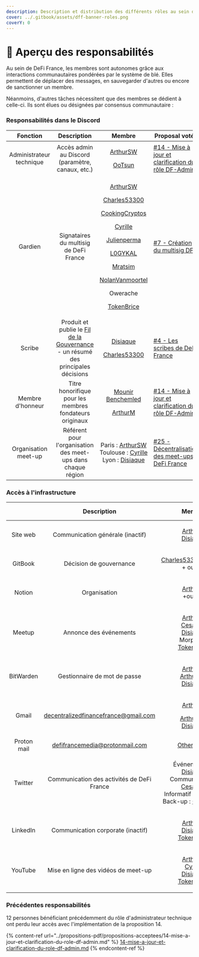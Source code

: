 ```yaml
---
description: Description et distribution des différents rôles au sein de la communauté
cover: ../.gitbook/assets/dff-banner-roles.png
coverY: 0
---
```


# 🧭 Aperçu des responsabilités

Au sein de DeFi France, les membres sont autonomes grâce aux interactions communautaires pondérées par le système de blé. Elles permettent de déplacer des messages, en sauvegarder d'autres ou encore de sanctionner un membre.

Néanmoins, d'autres tâches nécessitent que des membres se dédient à celle-ci. Ils sont élues ou désignées par consensus communautaire :&#x20;

### Responsabilités dans le Discord

|         Fonction         |                                              Description                                             |                                                                                                                                                                                                                                                                                               Membre                                                                                                                                                                                                                                                                                               | Proposal votée                                                                                                                                                               |
| :----------------------: | :--------------------------------------------------------------------------------------------------: | :------------------------------------------------------------------------------------------------------------------------------------------------------------------------------------------------------------------------------------------------------------------------------------------------------------------------------------------------------------------------------------------------------------------------------------------------------------------------------------------------------------------------------------------------------------------------------------------------: | ---------------------------------------------------------------------------------------------------------------------------------------------------------------------------- |
| Administrateur technique |                           Accès admin au Discord (paramètre, canaux, etc.)                           |                                                                                                                                                                                                                                         <p><a href="https://twitter.com/Arthurws14">ArthurSW</a></p><p><a href="https://twitter.com/Oo_Tsun">OoTsun</a></p>                                                                                                                                                                                                                                        | [#14 - Mise à jour et clarification du rôle DF-Admin](https://docs.defi-france.org/dff/propositions/propositions-acceptees/14-mise-a-jour-et-clarification-du-role-df-admin) |
|          Gardien         |                                Signataires du multisig de DeFi France                                | <p><a href="https://twitter.com/Arthurws14">ArthurSW</a></p><p><a href="https://twitter.com/C53300">Charles53300</a></p><p><a href="https://twitter.com/CookingCryptos">CookingCryptos</a></p><p><a href="https://twitter.com/cyrille_briere">Cyrille</a></p><p><a href="https://twitter.com/julienperma">Julienperma</a></p><p><a href="https://twitter.com/L0GYKAL">L0GYKAL</a></p><p><a href="https://twitter.com/m_ratsim">Mratsim</a></p><p><a href="https://twiter.com/nolanVanmoortel">NolanVanmoortel</a></p><p>Owerache</p><p><a href="https://twitter.com/tokenBrice">TokenBrice</a></p> | [#7 - Création du multisig DFF](https://docs.defi-france.org/dff/propositions/propositions-acceptees/7-creation-du-multisig-dff)                                             |
|          Scribe          | Produit et publie le [Fil de la Gouvernance](broken-reference) - un résumé des principales décisions |                                                                                                                                                                                                                                     <p><a href="https://twitter.com/disiaque_eth/">Disiaque</a></p><p><a href="https://twitter.com/C53300">Charles53300</a></p>                                                                                                                                                                                                                                    | [#4 - Les scribes de DeFi France](https://docs.defi-france.org/dff/propositions/propositions-acceptees/4-les-scribes-de-defi-france)                                         |
|     Membre d'honneur     |                        Titre honorifique pour les membres fondateurs originaux                       |                                                                                                                                                                                                                                 <p><a href="https://twitter.com/mounibec">Mounir Benchemled</a></p><p><a href="https://twitter.com/ArthurMicoulet/">ArthurM</a></p>                                                                                                                                                                                                                                | [#14 - Mise à jour et clarification du rôle DF-Admin](https://docs.defi-france.org/dff/propositions/propositions-acceptees/14-mise-a-jour-et-clarification-du-role-df-admin) |
|   Organisation meet-up   |                     Référent pour l'organisation des meet-ups dans chaque région                     |                                                                                                                                                                                           <p>Paris : <a href="https://twitter.com/Arthurws14">ArthurSW</a><br>Toulouse : <a href="https://twitter.com/cyrille_briere">Cyrille</a><br>Lyon : <a href="https://twitter.com/disiaque_eth/">Disiaque</a></p>                                                                                                                                                                                           | [#25 - Décentralisation des meet-ups DeFi France](https://docs.defi-france.org/dff/propositions/propositions-acceptees/25-decentralisation-des-meet-ups-defi-france)         |

### Accès à l'infrastructure

|             |                 Description                |                                                                                                                                                Membre                                                                                                                                                |                                                                 Proposal votée                                                                 |
| :---------: | :----------------------------------------: | :--------------------------------------------------------------------------------------------------------------------------------------------------------------------------------------------------------------------------------------------------------------------------------------------------: | :--------------------------------------------------------------------------------------------------------------------------------------------: |
|   Site web  |      Communication générale (inactif)      |                                                                                     <p><a href="https://twitter.com/ArthurMicoulet/">ArthurM</a><br><a href="https://twitter.com/disiaque_eth/">Disiaque</a></p>                                                                                     |                                                                                                                                                |
|   GitBook   |           Décision de gouvernance          |                                                                                   <p><a href="https://twitter.com/C53300">Charles53300</a><a href="https://twitter.com/disiaque_eth/">Disiaque</a><br>+ ouvert</p>                                                                                   |                                                                                                                                                |
|    Notion   |                Organisation                |                                                                                                              <p><a href="https://twitter.com/ArthurMicoulet/">ArthurM</a><br>+ouvert</p>                                                                                                             |                                                                                                                                                |
|    Meetup   |           Annonce des événements           |                     <p><a href="https://twitter.com/ArthurMicoulet/">ArthurM</a><br><a href="https://twitter.com/cesarioo__">Cesarioo</a><br><a href="https://twitter.com/disiaque_eth/">Disiaque</a><br>Morpheus<a href="https://twitter.com/tokenBrice"><br>TokenBrice</a></p>                     |                                                                                                                                                |
|  BitWarden  |        Gestionnaire de mot de passe        |                                                         <p><a href="https://twitter.com/ArthurMicoulet/">ArthurM</a><br><a href="https://twitter.com/Arthurws14">ArthurSW</a><br><a href="https://twitter.com/disiaque_eth/">Disiaque</a></p>                                                        |                                                                                                                                                |
|    Gmail    |    decentralizedfinancefrance@gmail.com    |                                                       <p><a href="https://twitter.com/ArthurMicoulet/">ArthurM</a></p><p><a href="https://twitter.com/Arthurws14">ArthurSW</a><br><a href="https://twitter.com/disiaque_eth/">Disiaque</a></p>                                                       |                                                                                                                                                |
| Proton mail |       defifrancemedia@protonmail.com       |                                                                                                                            [Otherbright](https://twitter.com/OtherBright)                                                                                                                            |                                                                                                                                                |
|   Twitter   | Communication des activités de DeFi France | <p>Événementiel : <a href="https://twitter.com/disiaque_eth/">Disiaque</a><br>Communautaire : <a href="https://twitter.com/cesarioo__">Cesarioo</a><br>Informatif : <a href="https://twitter.com/Arthurws14">ArthurSW</a><br>Back-up : <a href="https://twitter.com/OtherBright">Otherbright</a></p> | [#26 - Gestion du Twitter DeFi France](https://docs.defi-france.org/dff/propositions/propositions-acceptees/26-gestion-du-twitter-defi-france) |
|   LinkedIn  |      Communication corporate (inactif)     |                                                        <p><a href="https://twitter.com/ArthurMicoulet/">ArthurM</a><br><a href="https://twitter.com/disiaque_eth/">Disiaque</a><br><a href="https://twitter.com/tokenBrice">TokenBrice</a></p>                                                       |                                                                                                                                                |
|   YouTube   |     Mise en ligne des vidéos de meet-up    |                          <p><a href="https://twitter.com/ArthurMicoulet/">ArthurM</a><br><a href="https://twitter.com/cyrille_briere">Cyrille</a><br><a href="https://twitter.com/disiaque_eth/">Disiaque</a><br><a href="https://twitter.com/tokenBrice">TokenBrice</a></p>                         |                                                                                                                                                |

### Précédentes responsabilités

12 personnes bénéficiant précédemment du rôle d'administrateur technique ont perdu leur accès avec l'implémentation de la proposition 14.

{% content-ref url="../propositions-pdf/propositions-acceptees/14-mise-a-jour-et-clarification-du-role-df-admin.md" %}
[14-mise-a-jour-et-clarification-du-role-df-admin.md](../propositions-pdf/propositions-acceptees/14-mise-a-jour-et-clarification-du-role-df-admin.md)
{% endcontent-ref %}
